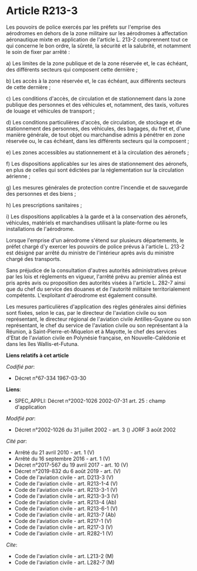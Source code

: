 # Article R213-3

Les pouvoirs de police exercés par les préfets sur l'emprise des aérodromes en dehors de la zone militaire sur les aérodromes
à affectation aéronautique mixte en application de l'article L. 213-2 comprennent tout ce qui concerne le bon ordre, la
sûreté, la sécurité et la salubrité, et notamment le soin de fixer par arrêté :

a) Les limites de la zone publique et de la zone réservée et, le cas échéant, des différents secteurs qui composent cette
dernière ;

b) Les accès à la zone réservée et, le cas échéant, aux différents secteurs de cette dernière ;

c) Les conditions d'accès, de circulation et de stationnement dans la zone publique des personnes et des véhicules et,
notamment, des taxis, voitures de louage et véhicules de transport ;

d) Les conditions particulières d'accès, de circulation, de stockage et de stationnement des personnes, des véhicules, des
bagages, du fret et, d'une manière générale, de tout objet ou marchandise admis à pénétrer en zone réservée ou, le cas
échéant, dans les différents secteurs qui la composent ;

e) Les zones accessibles au stationnement et à la circulation des aéronefs ;

f) Les dispositions applicables sur les aires de stationnement des aéronefs, en plus de celles qui sont édictées par la
réglementation sur la circulation aérienne ;

g) Les mesures générales de protection contre l'incendie et de sauvegarde des personnes et des biens ;

h) Les prescriptions sanitaires ;

i) Les dispositions applicables à la garde et à la conservation des aéronefs, véhicules, matériels et marchandises utilisant
la plate-forme ou les installations de l'aérodrome.

Lorsque l'emprise d'un aérodrome s'étend sur plusieurs départements, le préfet chargé d'y exercer les pouvoirs de police
prévus à l'article L. 213-2 est désigné par arrêté du ministre de l'intérieur après avis du ministre chargé des transports.

Sans préjudice de la consultation d'autres autorités administratives prévue par les lois et règlements en vigueur, l'arrêté
prévu au premier alinéa est pris après avis ou proposition des autorités visées à l'article L. 282-7 ainsi que du chef du
service des douanes et de l'autorité militaire territorialement compétents. L'exploitant d'aérodrome est également consulté.

Les mesures particulières d'application des règles générales ainsi définies sont fixées, selon le cas, par le directeur de
l'aviation civile ou son représentant, le directeur régional de l'aviation civile Antilles-Guyane ou son représentant, le
chef du service de l'aviation civile ou son représentant à la Réunion, à Saint-Pierre-et-Miquelon et à Mayotte, le chef des
services d'Etat de l'aviation civile en Polynésie française, en Nouvelle-Calédonie et dans les îles Wallis-et-Futuna.

**Liens relatifs à cet article**

_Codifié par_:

  - Décret n°67-334 1967-03-30

**Liens**:

  - SPEC_APPLI: Décret n°2002-1026 2002-07-31 art. 25 : champ d'application

_Modifié par_:

  - Décret n°2002-1026 du 31 juillet 2002 - art. 3 () JORF 3 août 2002

_Cité par_:

  - Arrêté du 21 avril 2010 - art. 1 (V)
  - Arrêté du 16 septembre 2016 - art. 1 (V)
  - Décret n°2017-567 du 19 avril 2017 - art. 10 (V)
  - Décret n°2019-832 du 6 août 2019 - art. (V)
  - Code de l'aviation civile - art. D213-3 (V)
  - Code de l'aviation civile - art. R213-1-4 (V)
  - Code de l'aviation civile - art. R213-3-1 (V)
  - Code de l'aviation civile - art. R213-3-3 (V)
  - Code de l'aviation civile - art. R213-4 (Ab)
  - Code de l'aviation civile - art. R213-6-1 (V)
  - Code de l'aviation civile - art. R213-7 (Ab)
  - Code de l'aviation civile - art. R217-1 (V)
  - Code de l'aviation civile - art. R217-3 (V)
  - Code de l'aviation civile - art. R282-1 (V)

_Cite_:

  - Code de l'aviation civile - art. L213-2 (M)
  - Code de l'aviation civile - art. L282-7 (M)
